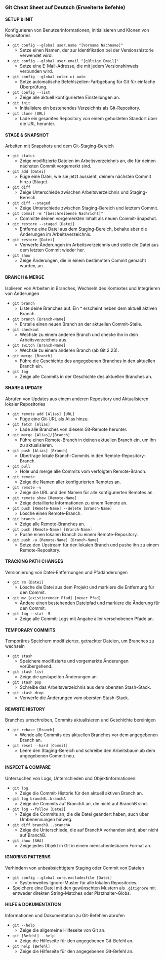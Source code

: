 ### Git Cheat Sheet auf Deutsch (Erweiterte Befehle)

#### SETUP & INIT
Konfigurieren von Benutzerinformationen, Initialisieren und Klonen von Repositories

- `git config --global user.name "[Vorname Nachname]"`
  - Setze einen Namen, der zur Identifikation bei der Versionshistorie verwendet wird.
- `git config --global user.email "[gültige Email]"`
  - Setze eine E-Mail-Adresse, die mit jedem Versionshinweis verbunden wird.
- `git config --global color.ui auto`
  - Setze automatische Befehlszeilen-Farbgebung für Git für einfache Überprüfung.
- `git config --list`
  - Zeige alle aktuell konfigurierten Einstellungen an.
- `git init`
  - Initialisiere ein bestehendes Verzeichnis als Git-Repository.
- `git clone [URL]`
  - Lade ein gesamtes Repository von einem gehosteten Standort über die URL herunter.

#### STAGE & SNAPSHOT
Arbeiten mit Snapshots und dem Git-Staging-Bereich

- `git status`
  - Zeige modifizierte Dateien im Arbeitsverzeichnis an, die für deinen nächsten Commit vorgemerkt sind.
- `git add [Datei]`
  - Füge eine Datei, wie sie jetzt aussieht, deinem nächsten Commit hinzu (Stage).
- `git diff`
  - Zeige Unterschiede zwischen Arbeitsverzeichnis und Staging-Bereich.
- `git diff --staged`
  - Zeige Unterschiede zwischen Staging-Bereich und letztem Commit.
- `git commit -m "[beschreibende Nachricht]"`
  - Committe deinen vorgemerkten Inhalt als neuen Commit-Snapshot.
- `git restore --staged [Datei]`
  - Entferne eine Datei aus dem Staging-Bereich, behalte aber die Änderungen im Arbeitsverzeichnis.
- `git restore [Datei]`
  - Verwerfe Änderungen im Arbeitsverzeichnis und stelle die Datei aus dem letzten Commit wieder her.
- `git show`
  - Zeige Änderungen, die in einem bestimmten Commit gemacht wurden, an.

#### BRANCH & MERGE
Isolieren von Arbeiten in Branches, Wechseln des Kontextes und Integrieren von Änderungen

- `git branch`
  - Liste deine Branches auf. Ein * erscheint neben dem aktuell aktiven Branch.
- `git branch [Branch-Name]`
  - Erstelle einen neuen Branch an der aktuellen Commit-Stelle.
- `git checkout`
  - Wechsle zu einem anderen Branch und checke ihn in dein Arbeitsverzeichnis aus.
- `git switch [Branch-Name]`
  - Wechsle zu einem anderen Branch (ab Git 2.23).
- `git merge [Branch]`
  - Führe die Geschichte des angegebenen Branches in den aktuellen Branch ein.
- `git log`
  - Zeige alle Commits in der Geschichte des aktuellen Branches an.

#### SHARE & UPDATE
Abrufen von Updates aus einem anderen Repository und Aktualisieren lokaler Repositories

- `git remote add [Alias] [URL]`
  - Füge eine Git-URL als Alias hinzu.
- `git fetch [Alias]`
  - Lade alle Branches von diesem Git-Remote herunter.
- `git merge [Alias]/[Branch]`
  - Führe einen Remote-Branch in deinen aktuellen Branch ein, um ihn zu aktualisieren.
- `git push [Alias] [Branch]`
  - Übertrage lokale Branch-Commits in den Remote-Repository-Branch.
- `git pull`
  - Hole und merge alle Commits vom verfolgten Remote-Branch.
- `git remote`
  - Zeige die Namen aller konfigurierten Remotes an.
- `git remote -v`
  - Zeige die URL und den Namen für alle konfigurierten Remotes an.
- `git remote show [Remote-Name]`
  - Zeige detaillierte Informationen zu einem Remote an.
- `git push [Remote-Name] --delete [Branch-Name]`
  - Lösche einen Remote-Branch.
- `git branch -r`
  - Zeige alle Remote-Branches an.
- `git push [Remote-Name] [Branch-Name]`
  - Pushe einen lokalen Branch zu einem Remote-Repository.
- `git push -u [Remote-Name] [Branch-Name]`
  - Setze den Upstream für den lokalen Branch und pushe ihn zu einem Remote-Repository.

#### TRACKING PATH CHANGES
Versionierung von Datei-Entfernungen und Pfadänderungen

- `git rm [Datei]`
  - Lösche die Datei aus dem Projekt und markiere die Entfernung für den Commit.
- `git mv [existierender Pfad] [neuer Pfad]`
  - Ändere einen bestehenden Dateipfad und markiere die Änderung für den Commit.
- `git log --stat -M`
  - Zeige alle Commit-Logs mit Angabe aller verschobenen Pfade an.

#### TEMPORARY COMMITS
Temporäres Speichern modifizierter, getrackter Dateien, um Branches zu wechseln

- `git stash`
  - Speichere modifizierte und vorgemerkte Änderungen vorübergehend.
- `git stash list`
  - Zeige die gestapelten Änderungen an.
- `git stash pop`
  - Schreibe das Arbeitsverzeichnis aus dem obersten Stash-Stack.
- `git stash drop`
  - Verwerfe die Änderungen vom obersten Stash-Stack.

#### REWRITE HISTORY
Branches umschreiben, Commits aktualisieren und Geschichte bereinigen

- `git rebase [Branch]`
  - Wende alle Commits des aktuellen Branches vor dem angegebenen Branch an.
- `git reset --hard [Commit]`
  - Leere den Staging-Bereich und schreibe den Arbeitsbaum ab dem angegebenen Commit neu.

#### INSPECT & COMPARE
Untersuchen von Logs, Unterschieden und Objektinformationen

- `git log`
  - Zeige die Commit-Historie für den aktuell aktiven Branch an.
- `git log branchB..branchA`
  - Zeige die Commits auf BranchA an, die nicht auf BranchB sind.
- `git log --follow [Datei]`
  - Zeige die Commits an, die die Datei geändert haben, auch über Umbenennungen hinweg.
- `git diff branchB...branchA`
  - Zeige die Unterschiede, die auf BranchA vorhanden sind, aber nicht auf BranchB.
- `git show [SHA]`
  - Zeige jedes Objekt in Git in einem menschenlesbaren Format an.

#### IGNORING PATTERNS
Verhindern von unbeabsichtigtem Staging oder Commit von Dateien

- `git config --global core.excludesfile [Datei]`
  - Systemweites Ignore-Muster für alle lokalen Repositories.
- Speichere eine Datei mit den gewünschten Mustern als `.gitignore` mit entweder direkten String-Matches oder Platzhalter-Globs.

#### HILFE & DOKUMENTATION
Informationen und Dokumentation zu Git-Befehlen abrufen

- `git --help`
  - Zeige die allgemeine Hilfeseite von Git an.
- `git [Befehl] --help`
  - Zeige die Hilfeseite für den angegebenen Git-Befehl an.
- `git help [Befehl]`
  - Zeige die Hilfeseite für den angegebenen Git-Befehl an.
